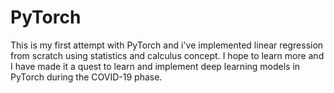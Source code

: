 # PyTorch
This is my first attempt with PyTorch and i've implemented linear regression from scratch using statistics and calculus concept.
I hope to learn more and I have made it a quest to learn and implement deep learning models in PyTorch during the COVID-19 phase.
